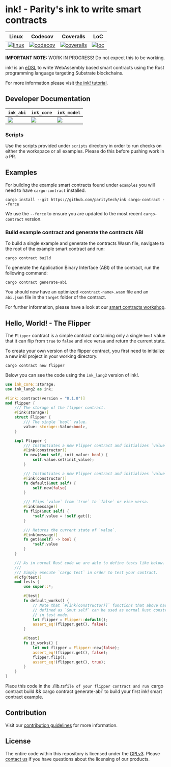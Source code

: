 # ink! - Parity's ink to write smart contracts

|       Linux        |       Codecov        |       Coveralls        |       LoC        |
|:------------------:|:--------------------:|:----------------------:|:----------------:|
| [![linux][A1]][A2] | [![codecov][C1]][C2] | [![coveralls][D1]][D2] | [![loc][E1]][E2] |

[A1]: https://travis-ci.org/paritytech/ink.svg?branch=master
[A2]: https://travis-ci.org/paritytech/ink

[C1]: https://codecov.io/gh/paritytech/ink/branch/master/graph/badge.svg
[C2]: https://codecov.io/gh/paritytech/ink/branch/master

[D1]: https://coveralls.io/repos/github/paritytech/ink/badge.svg?branch=master
[D2]: https://coveralls.io/github/paritytech/ink?branch=master

[E1]: https://tokei.rs/b1/github/paritytech/ink?category=code
[E2]: https://github.com/Aaronepower/tokei#badges

[F1]: https://img.shields.io/badge/docs-core-blue.svg
[F2]: https://paritytech.github.io/ink/ink_core

[G1]: https://img.shields.io/badge/docs-model-blue.svg
[G2]: https://paritytech.github.io/ink/ink_model

[H1]: https://img.shields.io/badge/docs-abi-blue.svg
[H2]: https://paritytech.github.io/ink/ink_abi

**IMPORTANT NOTE:** WORK IN PROGRESS! Do not expect this to be working.

ink! is an [eDSL](https://wiki.haskell.org/Embedded_domain_specific_language) to write WebAssembly based smart contracts using the Rust programming language targeting Substrate blockchains.

For more information please visit [the ink! tutorial](https://substrate.dev/substrate-contracts-workshop/#/0/building-your-contract).

## Developer Documentation

| `ink_abi`     | `ink_core`    | `ink_model`   |
|-----------|------------|-------------|
| [![][H1]][H2] | [![][F1]][F2] | [![][G1]][G2] |

### Scripts

Use the scripts provided under `scripts` directory in order to run checks on either the workspace or all examples. Please do this before pushing work in a PR.

## Examples

For building the example smart contracts found under `examples` you will need to have `cargo-contract` installed.

```
cargo install --git https://github.com/paritytech/ink cargo-contract --force
```

We use the `--force` to ensure you are updated to the most recent `cargo-contract` version.

### Build example contract and generate the contracts ABI

To build a single example and generate the contracts Wasm file, navigate to the root of the example smart contract and run:

`cargo contract build`

To generate the Application Binary Interface (ABI) of the contract, run the following command:

`cargo contract generate-abi`

You should now have an optimized `<contract-name>.wasm` file and an `abi.json` file in the `target` folder of the contract.

For further information, please have a look at our [smart contracts workshop](https://substrate.dev/substrate-contracts-workshop/).

## Hello, World! - The Flipper

The `Flipper` contract is a simple contract containing only a single `bool` value
that it can flip from `true` to `false` and vice versa and return the current state.

To create your own version of the flipper contract, you first need to initialize a new ink! project in your working directory.

`cargo contract new flipper`

Below you can see the code using the `ink_lang2` version of ink!.

```rust
use ink_core::storage;
use ink_lang2 as ink;

#[ink::contract(version = "0.1.0")]
mod flipper {
    /// The storage of the flipper contract.
    #[ink(storage)]
    struct Flipper {
        /// The single `bool` value.
        value: storage::Value<bool>,
    }

    impl Flipper {
        /// Instantiates a new Flipper contract and initializes `value` to `init_value`.
        #[ink(constructor)]
        fn new(&mut self, init_value: bool) {
            self.value.set(init_value);
        }

        /// Instantiates a new Flipper contract and initializes `value` to `false` by default.
        #[ink(constructor)]
        fn default(&mut self) {
            self.new(false)
        }

        /// Flips `value` from `true` to `false` or vice versa.
        #[ink(message)]
        fn flip(&mut self) {
            *self.value = !self.get();
        }

        /// Returns the current state of `value`.
        #[ink(message)]
        fn get(&self) -> bool {
            *self.value
        }
    }

    /// As in normal Rust code we are able to define tests like below.
    ///
    /// Simply execute `cargo test` in order to test your contract.
    #[cfg(test)]
    mod tests {
        use super::*;

        #[test]
        fn default_works() {
            // Note that `#[ink(constructor)]` functions that above have been
            // defined as `&mut self` can be used as normal Rust constructors
            // in test mode.
            let flipper = Flipper::default();
            assert_eq!(flipper.get(), false);
        }

        #[test]
        fn it_works() {
            let mut flipper = Flipper::new(false);
            assert_eq!(flipper.get(), false);
            flipper.flip();
            assert_eq!(flipper.get(), true);
        }
    }
}
```

Place this code in the ./lib.rs`file of your flipper contract and run `cargo contract build && cargo contract generate-abi` to build your first ink! smart contract example.

## Contribution

Visit our [contribution guidelines](CONTRIBUTING.md) for more information.

## License

The entire code within this repository is licensed under the [GPLv3](LICENSE). Please [contact us](https://www.parity.io/contact/) if you have questions about the licensing of our products.
